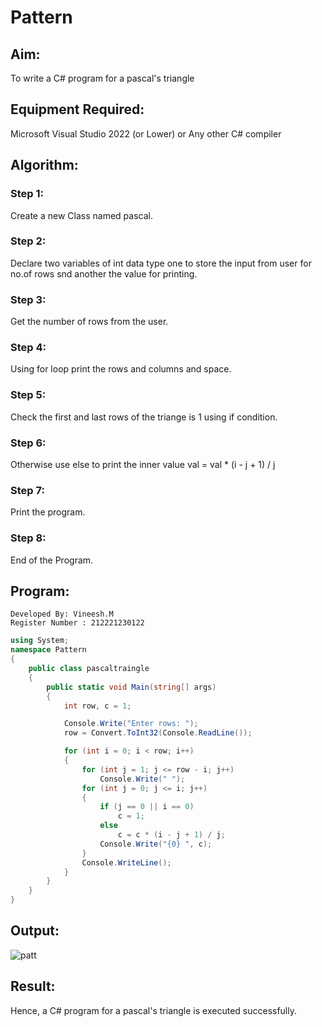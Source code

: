 # Pattern

## Aim:

To write a C# program for a pascal's triangle

## Equipment Required:

Microsoft Visual Studio 2022 (or Lower) or Any other C# compiler

## Algorithm:

### Step 1:
Create a new Class named pascal.

### Step 2:
Declare two variables of int data type one to store the input from user for no.of rows snd another the value for printing.

### Step 3:
Get the number of rows from the user.

### Step 4:
Using for loop print the rows and columns and space.

### Step 5:
Check the first and last rows of the triange is 1 using if condition.

### Step 6:
Otherwise use else to print the inner value val = val * (i - j + 1) / j

### Step 7:
Print the program.

### Step 8:
End of the Program.

## Program:
```
Developed By: Vineesh.M
Register Number : 212221230122
```
```cs
using System;
namespace Pattern
{
    public class pascaltraingle
    {
        public static void Main(string[] args)
        {
            int row, c = 1;

            Console.Write("Enter rows: ");
            row = Convert.ToInt32(Console.ReadLine());

            for (int i = 0; i < row; i++)
            {
                for (int j = 1; j <= row - i; j++)
                    Console.Write(" ");
                for (int j = 0; j <= i; j++)
                {
                    if (j == 0 || i == 0)
                        c = 1;
                    else
                        c = c * (i - j + 1) / j;
                    Console.Write("{0} ", c);
                }
                Console.WriteLine();
            }
        }
    }
}
```

## Output:

![patt](https://user-images.githubusercontent.com/93427254/226119117-853fbcc0-f2bb-4b55-b5f8-710160f307e8.png)

## Result:
Hence, a C# program for a pascal's triangle is executed successfully.
